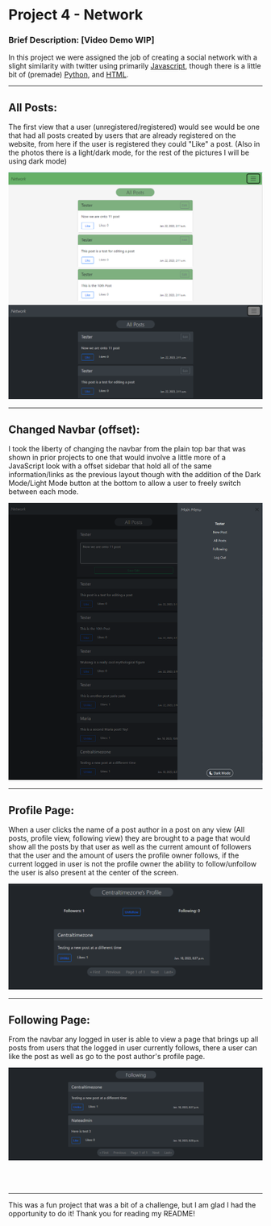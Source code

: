 # Project 4 - Network
### Brief Description:  [Video Demo WIP]
In this project we were assigned the job of creating a social network with a slight similarity with twitter using primarily [Javascript](https://en.wikipedia.org/wiki/JavaScript), though there is a little bit of (premade) [Python](https://en.wikipedia.org/wiki/Python_(programming_language)), and [HTML](https://en.wikipedia.org/wiki/HTML).

---

## All Posts:
The first view that a user (unregistered/registered) would see would be one that had all posts created by users that are already registered on the website, from here if the user is registered they could "Like" a post. (Also in the photos there is a light/dark mode, for the rest of the pictures I will be using dark mode)

![All Posts (LightMode)](/network/README_imgs/All_posts_light.png)
![All Posts (DarkMode)](/network/README_imgs/All_posts_dark.png)

---

## Changed Navbar (offset):
I took the liberty of changing the navbar from the plain top bar that was shown in prior projects to one that would involve a little more of a JavaScript look with a offset sidebar that hold all of the same information/links as the previous layout though with the addition of the Dark Mode/Light Mode button at the bottom to allow a user to freely switch between each mode.

![New Navbar](/network/README_imgs/New_navbar.png)

---

## Profile Page:
When a user clicks the name of a post author in a post on any view (All posts, profile view, following view) they are brought to a page that would show all the posts by that user as well as the current amount of followers that the user and the amount of users the profile owner follows, if the current logged in user is not the profile owner the ability to follow/unfollow the user is also present at the center of the screen.

![Profile Page](/network/README_imgs/Profile_page.png)

---

## Following Page:
From the navbar any logged in user is able to view a page that brings up all posts from users that the logged in user currently follows, there a user can like the post as well as go to the post author's profile page.

![Following Page](/network/README_imgs/Following_page.png)

<br><br>

---

This was a fun project that was a bit of a challenge, but I am glad I had the opportunity to do it! Thank you for reading my README!